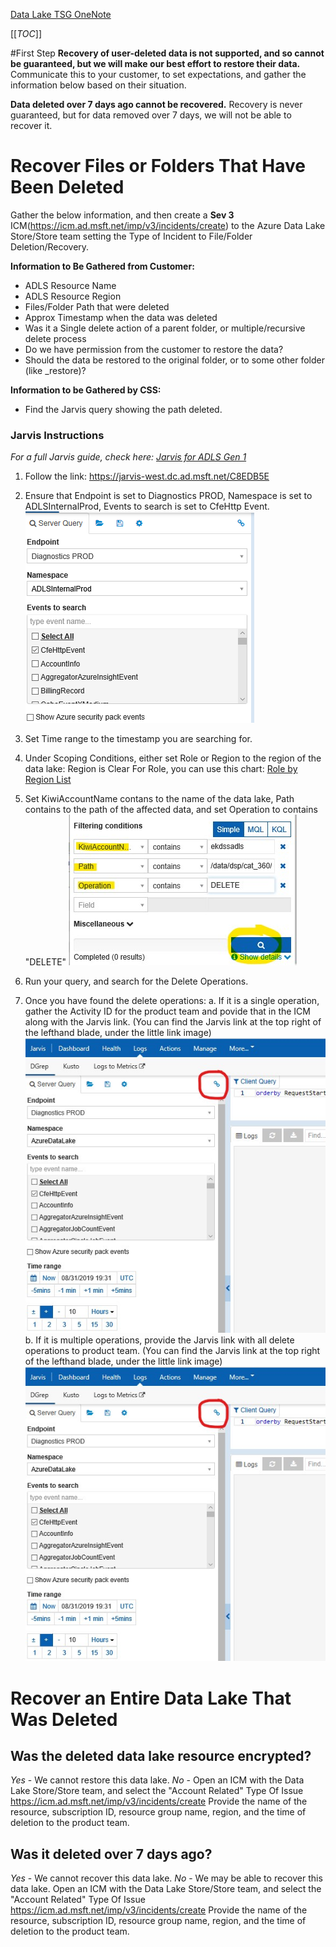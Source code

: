 [Data Lake TSG OneNote](https://microsoft.sharepoint.com/teams/ADLSGen1-CSSCollaboration/_layouts/15/Doc.aspx?sourcedoc={f47ad678-9d0c-4766-8a17-691ca6564b93}&action=edit&wd=target%28Supportability%20OneNote.one%7Cdffd0533-ef7f-4504-a41b-5e36641307b5%2FADLS%20Gen1%20Support%20Topics%5C%2FCommon%20Solutions%5C%2FScoping%20Questions%7Ca2c9949d-0899-43d4-9151-4466f73b4cd6%2F%29)

[[_TOC_]]

#First Step
**Recovery of user-deleted data is not supported, and so cannot be guaranteed, but we will make our best effort to restore their data.**
Communicate this to your customer, to set expectations, and gather the information below based on their situation.

**Data deleted over 7 days ago cannot be recovered.** Recovery is never guaranteed, but for data removed over 7 days, we will not be able to recover it.

# Recover Files or Folders That Have Been Deleted

Gather the below information, and then create a **Sev 3** ICM(https://icm.ad.msft.net/imp/v3/incidents/create) to the Azure Data Lake Store/Store team setting the Type of Incident to File/Folder Deletion/Recovery.

**Information to Be Gathered from Customer:**
- ADLS Resource Name
- ADLS Resource Region
- Files/Folder Path that were deleted
- Approx Timestamp when the data was deleted
- Was it a Single delete action of a parent folder, or multiple/recursive delete process
- Do we have permission from the customer to restore the data?
- Should the data be restored to the original folder, or to some other folder (like <original folder name>_restore)?

**Information to be Gathered by CSS:**
- Find the Jarvis query showing the path deleted.

### Jarvis Instructions

_For a full Jarvis guide, check here: [Jarvis for ADLS Gen 1](https://dev.azure.com/Supportability/Big%20Data/_wiki/wikis/Big-Data.wiki/285440/Jarvis-for-ADLS-Gen-1)_

1. Follow the link: https://jarvis-west.dc.ad.msft.net/C8EDB5E 

2. Ensure that Endpoint is set to Diagnostics PROD, Namespace is set to ADLSInternalProd, Events to search is set to CfeHttp Event.
![image.png](/.attachments/image-9195af1f-f379-4bb4-838a-69a8769c3b6e.png)

3. Set Time range to the timestamp you are searching for.

4.  Under Scoping Conditions, either set Role or Region to the region of the data lake:
Region is Clear
For Role, you can use this chart: [Role by Region List](https://dev.azure.com/Supportability/Big%20Data/_wiki/wikis/Big-Data.wiki/285440/Jarvis-for-ADLS-Gen-1?anchor='role'-values-mapping-to-region)

5. Set KiwiAccountName contans to the name of the data lake, Path contains to the path of the affected data, and set Operation to contains "DELETE"
![Jarvis DELETE Operation Settings.jpg](/.attachments/Jarvis%20DELETE%20Operation%20Settings-7fca3459-a242-4ef4-bb29-01bc8056476e.jpg)

6. Run your query, and search for the Delete Operations.

7. Once you have found the delete operations:
a. If it is a single operation, gather the Activity ID for the product team and povide that in the ICM along with the Jarvis link. (You can find the Jarvis link at the top right of the lefthand blade, under the little link image)
![Jarvis Link Link.jpg](/.attachments/Jarvis%20Link%20Link-fc343569-0146-44a6-a90a-727cd3ad4763.jpg)
b. If it is multiple operations, provide the Jarvis link with all delete operations to product team.
(You can find the Jarvis link at the top right of the lefthand blade, under the little link image)
![Jarvis Link Link.jpg](/.attachments/Jarvis%20Link%20Link-fc343569-0146-44a6-a90a-727cd3ad4763.jpg)

#  Recover an Entire Data Lake That Was Deleted

## Was the deleted data lake resource encrypted?
_Yes_ - We cannot restore this data lake.
_No_ - Open an ICM with the Data Lake Store/Store team, and select the "Account Related" Type Of Issue
https://icm.ad.msft.net/imp/v3/incidents/create
Provide the name of the resource, subscription ID, resource group name, region, and the time of deletion to the product team.

## Was it deleted over 7 days ago?
_Yes_ - We cannot recover this data lake.
_No_ - We may be able to recover this data lake. Open an ICM with the Data Lake Store/Store team, and select the "Account Related" Type Of Issue
https://icm.ad.msft.net/imp/v3/incidents/create
Provide the name of the resource, subscription ID, resource group name, region, and the time of deletion to the product team.